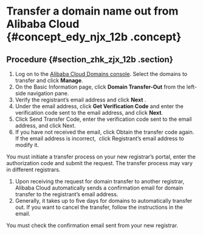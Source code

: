 # Transfer a domain name out from Alibaba Cloud {#concept_edy_njx_12b .concept}

## Procedure {#section_zhk_zjx_12b .section}

1.  Log on to the [Alibaba Cloud Domains console](https://dc.console.aliyun.com). Select the domains to transfer and click **Manage**.
2.  On the Basic Information page, click **Domain Transfer-Out** from the left-side navigation pane. 
3.  Verify the registrant’s email address and click **Next** .  
4.  Under the email address, click **Get Verification Code** and enter the verification code sent to the email address, and click **Next**.
5.  Click Send Transfer Code, enter the verification code sent to the email address, and click Next.
6.  If you have not received the email, click Obtain the transfer code again.  If the email address is incorrect,  click Registrant’s email address to modify it.

You must initiate a transfer process on your new registrar’s portal, enter the authorization code and submit the request. The transfer process may vary in different registrars.

1.  Upon receiving the request for domain transfer to another registrar, Alibaba Cloud automatically sends a confirmation email for domain transfer to the registrant’s email address.
2.  Generally, it takes up to five days for domains to automatically transfer out. If you want to cancel the transfer, follow the instructions in the email.

You must check the confirmation email sent from your new registrar.

